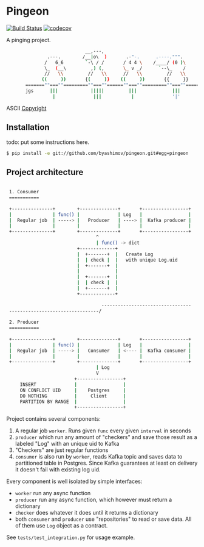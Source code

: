 # Pingeon

[![Build Status](https://travis-ci.org/byashimov/pingeon.svg?branch=master)](https://travis-ci.org/byashimov/pingeon)
[![codecov](https://codecov.io/gh/byashimov/pingeon/branch/master/graph/badge.svg)](https://codecov.io/gh/byashimov/pingeon) 

A pinging project.

```bash
                             __,---,
               .---.        /__|o\  )       .-"-.      .----.""".
              /   6_6        `-\ / /       / 4 4 \    /____/ (0 )\
              \_  (__\         ,) (,       \_ v _/      `--\_    /
              //   \\         //   \\      //   \\         //   \\
             ((     ))       {(     )}    ((     ))       {{     }}
       =======""===""=========""===""======""===""=========""===""=======
       jgs      |||            |||||         |||             |||
                 |              |||           |              '|'
```

ASCII [Copyright](https://www.oocities.org/spunk1111/birds.htm)


## Installation

todo: put some instructions here.

```bash
$ pip install -e git://github.com/byashimov/pingeon.git#egg=pingeon
```

## Project architecture

```bash                                        
                                                                     
 1. Consumer                                                        
 ===========                                                        
                                                                    
 +---------------+        +--------------+       +-----------------+
 |               | func() |              | Log   |                 |
 |  Regular job  | -----> |   Producer   | ----> |  Kafka producer |
 |               |        |              |       |                 |
 +---------------+        +--------------+       +-----------------+
                                 ^                                  
                                 | func() -> dict                     
                          +-------------+                          
                          |  +-------+  |   Create Log            
                          |  | check |  |   with unique Log.uid       
                          |  +-------+  |                          
                          |             |                          
                          |  +-------+  |                          
                          |  | check |  |                          
                          |  +-------+  |                          
                          +-------------+                          
                                                                    
                                   ---------------------------------
 ---------------------------------/                                 
                                                                    
 2. Producer                                                        
 ===========                                                        
                                                                    
 +---------------+        +--------------+       +-----------------+
 |               | func() |              | Log   |                 |
 |  Regular job  | -----> |   Consumer   | <---- |  Kafka consumer |
 |               |        |              |       |                 |
 +---------------+        +--------------+       +-----------------+
                                 | Log                              
                                 V                                  
                         +-----------------+                        
     INSERT              |                 |                        
     ON CONFLICT UID     |    Postgres     |                        
     DO NOTHING          |     Client      |                        
     PARTITION BY RANGE  |                 |                        
                         +-----------------+                        
```

Project contains several components:

1. A regular job `worker`. Runs given `func` every given `interval` in seconds
1. `producer` which run any amount of "checkers" 
   and save those result as a labeled "Log" with an unique uid to Kafka
1. "Checkers" are just regular functions      
1. `consumer` is also run by `worker`, reads Kafka topic 
   and saves data to partitioned table in Postgres.
   Since Kafka guarantees at least on delivery it doesn't fail with existing log uid. 

Every component is well isolated by simple interfaces:

- `worker` run any async function
- `producer` run any async function, which however must return a dictionary
- `checker` does whatever it does until it returns a dictionary
- both `consumer` and `producer` use "repositories" to read or save data.
  All of them use `Log` object as a contract.

See `tests/test_integration.py` for usage example.
